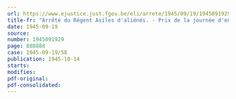 ```yaml
---
url: https://www.ejustice.just.fgov.be/eli/arrete/1945/09/19/1945091929/justel
title-fr: "Arrêté du Régent Asiles d'aliénés. - Prix de la journée d'entretien"
date: 1945-09-19
source:
number: 1945091929
page: 888888
case: 1945-09-19/58
publication: 1945-10-14
starts:
modifies:
pdf-original:
pdf-consolidated:
---
```


